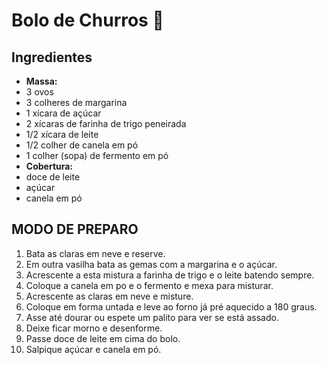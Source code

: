 # Bolo de Churros :birthday:



## Ingredientes

- **Massa:**
- 3 ovos
- 3 colheres de margarina
- 1 xícara de açúcar
- 2 xícaras de farinha de trigo peneirada
- 1/2 xícara de leite
- 1/2 colher de canela em pó
- 1 colher (sopa) de fermento em pó
- **Cobertura:**
- doce de leite
- açúcar
- canela em pó



## MODO DE PREPARO

1. Bata as claras em neve e reserve.
2. Em outra vasilha bata as gemas com a margarina e o açúcar.
3. Acrescente a esta mistura a farinha de trigo e o leite batendo sempre.
4. Coloque a canela em po e o fermento e mexa para misturar.
5. Acrescente as claras em neve e misture.
6. Coloque em forma untada e leve ao forno já pré aquecido a 180 graus.
7. Asse até dourar ou espete um palito para ver se está assado.
8. Deixe ficar morno e desenforme.
9. Passe doce de leite em cima do bolo.
10. Salpique açúcar e canela em pó.